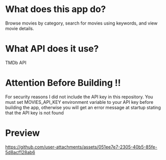 # What does this app do?
Browse movies by category, search for movies using keywords, and view movie details.
# What API does it use?
TMDb API
# Attention Before Building !!
For security reasons I did not include the API key in this repository.
You must set MOVIES_API_KEY environment variable to your API key before building the app, otherwise you will get an error message at startup stating that the API key is not found
# Preview
https://github.com/user-attachments/assets/051ee7e7-2305-40b5-85fe-5d8acf128ab6

